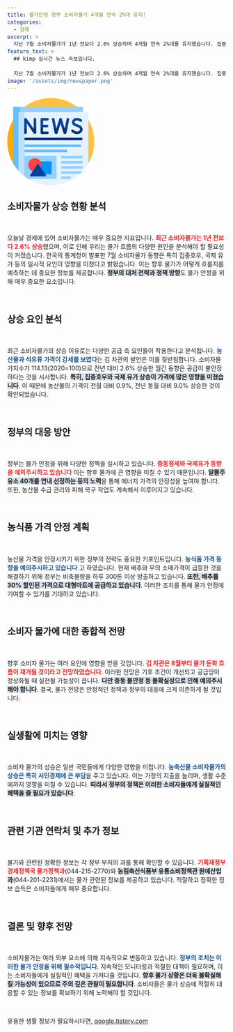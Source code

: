 ```yaml
---
title: 물가안정 정부 소비자물가 4개월 연속 2%대 유지!
categories:
  - 경제
excerpt: >
  지난 7월 소비자물가가 1년 전보다 2.6% 상승하며 4개월 연속 2%대를 유지했습니다. 집중호우와 국제유가 상승의 영향을 받았지만, 정부는 물가 안정 흐름이 지속될 것으로 기대하고 있습니다. 과연 8월 물가는 어떻게 변할까요?
feature_text: >
  ## kimp 실시간 뉴스 속보입니다.

  지난 7월 소비자물가가 1년 전보다 2.6% 상승하며 4개월 연속 2%대를 유지했습니다. 집중호우와 국제유가 상승의 영향을 받았지만, 정부는 물가 안정 흐름이 지속될 것으로 기대하고 있습니다. 과연 8월 물가는 어떻게 변할까요?
image: '/assets/img/newspaper.png'
---
```


<p><img src="/assets/img/newspaper.png" alt="kimplant 속보" /></p>

<h2 data-ke-size="size26">소비자물가 상승 현황 분석</h2>

<p data-ke-size="size16">&nbsp;</p>

<p>오늘날 경제에 있어 소비자물가는 매우 중요한 지표입니다. <b><span style="color: #ee2323;">최근 소비자물가는 1년 전보다 2.6% 상승</span></b>했으며, 이로 인해 우리는 물가 흐름의 다양한 원인을 분석해야 할 필요성이 커졌습니다. 한국의 통계청이 발표한 7월 소비자물가 동향은 특히 집중호우, 국제 유가 등의 일시적 요인이 영향을 미쳤다고 밝혔습니다. 이는 향후 물가가 어떻게 흐를지를 예측하는 데 중요한 정보를 제공합니다. <b><span style="background-color: #21538527;">정부의 대처 전략과 정책 방향</span></b>도 물가 안정을 위해 매우 중요한 요소입니다.</p>

<p data-ke-size="size16">&nbsp;</p>

<h2 data-ke-size="size26">상승 요인 분석</h2>

<p data-ke-size="size16">&nbsp;</p>

<p>최근 소비자물가의 상승 이유로는 다양한 공급 측 요인들이 작용한다고 분석됩니다. <b><span style="color: #1a5490;">농산물과 석유류 가격이 강세를 보였다</span></b>는 김 차관의 발언은 이를 뒷받침합니다. 소비자물가지수가 114.13(2020=100)으로 전년 대비 2.6% 상승한 월간 동향은 공급이 불안정하다는 것을 시사합니다. <b><span style="background-color: #21538527;">특히, 집중호우와 국제 유가 상승이 가격에 많은 영향을 미쳤습니다</span></b>. 이 때문에 농산물의 가격이 전월 대비 0.9%, 전년 동월 대비 9.0% 상승한 것이 확인되었습니다.</p>

<p data-ke-size="size16">&nbsp;</p>

<h2 data-ke-size="size26">정부의 대응 방안</h2>

<p data-ke-size="size16">&nbsp;</p>

<p>정부는 물가 안정을 위해 다양한 정책을 실시하고 있습니다. <b><span style="color: #ee2323;">중동정세와 국제유가 동향을 예의주시하고 있습니다</span></b> 이는 향후 물가에 큰 영향을 미칠 수 있기 때문입니다. <b><span style="background-color: #21538527;">알뜰주유소 40개를 연내 선정하는 등의 노력</span></b>을 통해 에너지 가격의 안정성을 높여야 합니다.  또한, 농산물 수급 관리와 피해 복구 작업도 계속해서 이루어지고 있습니다.</p>

<p data-ke-size="size16">&nbsp;</p>

<h2 data-ke-size="size26">농식품 가격 안정 계획</h2>

<p data-ke-size="size16">&nbsp;</p>

<p>농산물 가격을 안정시키기 위한 정부의 전략도 중요한 키포인트입니다. <b><span style="color: #1a5490;">농식품 가격 동향을 예의주시하고 있습니다</span></b> 고 하였습니다. 현재 배추와 무의 소매가격이 급등한 것을 해결하기 위해 정부는 비축물량을 하루 300톤 이상 방출하고 있습니다. <b><span style="background-color: #21538527;">또한, 배추를 30% 할인된 가격으로 대형마트에 공급하고 있습니다</span></b>. 이러한 조치를 통해 물가 안정에 기여할 수 있기를 기대하고 있습니다.</p>

<p data-ke-size="size16">&nbsp;</p>

<h2 data-ke-size="size26">소비자 물가에 대한 종합적 전망</h2>

<p data-ke-size="size16">&nbsp;</p>

<p>향후 소비자 물가는 여러 요인에 영향을 받을 것입니다. <b><span style="color: #ee2323;">김 차관은 8월부터 물가 둔화 흐름이 재개될 것이라고 전망하였습니다</span></b>. 이러한 전망은 기후 조건이 개선되고 공급망이 정상화될 때 실현될 가능성이 큽니다. <b><span style="background-color: #21538527;">다만 중동 불안정 등 불확실성으로 인해 예의주시해야 합니다</span></b>. 결국, 물가 전망은 안정적인 정책과 정부의 대응에 크게 의존하게 될 것입니다.</p>

<p data-ke-size="size16">&nbsp;</p>

<h2 data-ke-size="size26">실생활에 미치는 영향</h2>

<p data-ke-size="size16">&nbsp;</p>

<p>소비자 물가의 상승은 일반 국민들에게 다양한 영향을 미칩니다. <b><span style="color: #1a5490;">농축산물 소비자물가의 상승은 특히 서민경제에 큰 부담</span></b>을 주고 있습니다. 이는 가정의 지출을 늘리며, 생활 수준에까지 영향을 미칠 수 있습니다. <b><span style="background-color: #21538527;">따라서 정부의 정책은 이러한 소비자들에게 실질적인 혜택을 줄 필요가 있습니다</span></b>.</p>

<p data-ke-size="size16">&nbsp;</p>

<h2 data-ke-size="size26">관련 기관 연락처 및 추가 정보</h2>

<p data-ke-size="size16">&nbsp;</p>

<p>물가와 관련된 정확한 정보는 각 정부 부처의 과를 통해 확인할 수 있습니다. <b><span style="color: #ee2323;">기획재정부 경제정책국 물가정책과</span></b>(044-215-2770)와 <b><span style="background-color: #21538527;">농림축산식품부 유통소비정책관 원예산업과</span></b>(044-201-2231)에서는 물가 관련된 정보를 제공하고 있습니다. 적절하고 정확한 정보 습득은 소비자들에게 매우 중요합니다.</p>

<p data-ke-size="size16">&nbsp;</p>

<h2 data-ke-size="size26">결론 및 향후 전망</h2>

<p data-ke-size="size16">&nbsp;</p>

<p>소비자물가는 여러 외부 요소에 의해 지속적으로 변동하고 있습니다. <b><span style="color: #1a5490;">정부의 조치는 이러한 물가 안정을 위해 필수적입니다</span></b>. 지속적인 모니터링과 적절한 대책이 필요하며, 이는 소비자들에게 실질적인 혜택을 가져다줄 것입니다. <b><span style="background-color: #21538527;">향후 물가 상황은 더욱 불확실해질 가능성이 있으므로 주의 깊은 관찰이 필요합니다</span></b>. 소비자들은 물가 상승에 적절히 대응할 수 있는 정보를 확보하기 위해 노력해야 할 것입니다.</p>

<p data-ke-size="size16">&nbsp;</p>
유용한 생활 정보가 필요하시다면, <a href="https://qoogle.tistory.com" rel="dofollow">qoogle.tistory.com</a>


